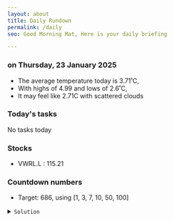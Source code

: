 ```yaml
---
layout: about
title: Daily Rundown
permalink: /daily
seo: Good Morning Mat, Here is your daily briefing

---
```


<!-- weather_marker starts -->
### on Thursday, 23 January 2025

- The average temperature today is 3.71˚C,
- With highs of 4.99 and lows of 2.6˚C,
- It may feel like 2.71C with scattered clouds

<!-- weather_marker ends -->

### Today's tasks
<!-- task_marker starts -->
No tasks today
<!-- task_marker ends -->

### Stocks

<!-- stocks_marker starts -->

- VWRL.L : 115.21

<!-- stocks_marker ends -->

### Countdown numbers
<!-- game_marker starts -->

- Target: 686, using [1, 3, 7, 10, 50, 100]
<details><summary><code>Solution</code></summary>


Solution: ( 100 + 3 - 50 / 10 ) x 7

Total: 11 solutions.

</details>

<!-- game_marker ends -->
